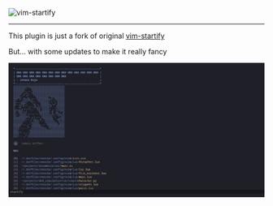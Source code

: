 ![vim-startify](https://raw.githubusercontent.com/mhinz/vim-startify/master/images/startify-logo.png)

---

This plugin is just a fork of original [vim-startify](https://github.com/mhinz/vim-startify)

But... with some updates to make it really fancy

![Screenshot](Screenshot.png)
